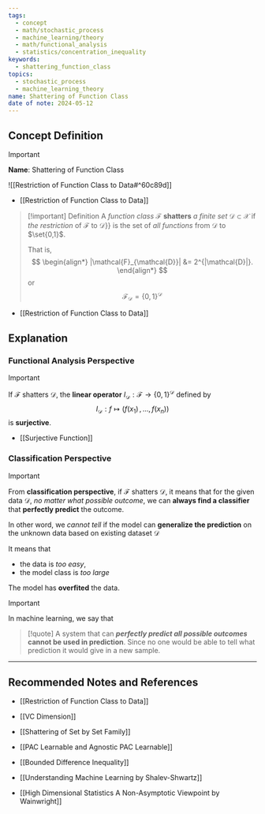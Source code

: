 ```yaml
---
tags:
  - concept
  - math/stochastic_process
  - machine_learning/theory
  - math/functional_analysis
  - statistics/concentration_inequality
keywords:
  - shattering_function_class
topics:
  - stochastic_process
  - machine_learning_theory
name: Shattering of Function Class
date of note: 2024-05-12
---
```


## Concept Definition

>[!important]
>**Name**: Shattering of Function Class

![[Restriction of Function Class to Data#^60c89d]]

- [[Restriction of Function Class to Data]]


>[!important] Definition
>A *function class* $\mathcal{F}$ **shatters** *a finite set* $\mathcal{D} \subset \mathcal{X}$ if *the restriction* of $\mathcal{F}$ to $\mathcal{D}$}} is the set of *all functions* from $\mathcal{D}$ to $\set{0,1}$. 
>
>That is, 
>$$
> \begin{align*}
> |\mathcal{F}_{\mathcal{D}}| &= 2^{|\mathcal{D}|}.
> \end{align*}
>$$ 
>or
>$$
>\mathcal{F}_{\mathcal{D}} = \{0, 1\}^{\mathcal{D}}
>$$

- [[Restriction of Function Class to Data]]

## Explanation

### Functional Analysis Perspective

>[!important]
>If $\mathcal{F}$ shatters  $\mathcal{D}$, the **linear operator** $I_{\mathcal{D}}: \mathcal{F} \to \{ 0,1 \}^{\mathcal{D}}$  defined by 
>$$
> I_{\mathcal{D}}: f \mapsto (f(x_{1}) \,{,}\ldots{,}\, f(x_{n}))
>$$
>is **surjective**.

- [[Surjective Function]]

### Classification Perspective

>[!important]
>From **classification perspective**, if $\mathcal{F}$ shatters $\mathcal{D}$, it means that for the given data $\mathcal{D}$, *no matter what possible outcome*, we can **always find a classifier** that **perfectly predict** the outcome.
>
>In other word, we *cannot tell* if the model can **generalize the prediction** on the unknown data based on existing dataset $\mathcal{D}$
>
>It means that
>- the data is *too easy*, 
>- the model class is *too large*
>
>The model has **overfited** the data.

>[!important]
>In machine learning, we say that
>>[!quote]
>>A system that can *__perfectly predict all possible outcomes__*  **cannot be used in prediction**. Since no one would be able to tell what prediction it would give in a new sample.  


-----------
##  Recommended Notes and References

- [[Restriction of Function Class to Data]]
- [[VC Dimension]]

- [[Shattering of Set by Set Family]]

- [[PAC Learnable and Agnostic PAC Learnable]]
- [[Bounded Difference Inequality]]
- [[Understanding Machine Learning by Shalev-Shwartz]]
- [[High Dimensional Statistics A Non-Asymptotic Viewpoint by Wainwright]]

